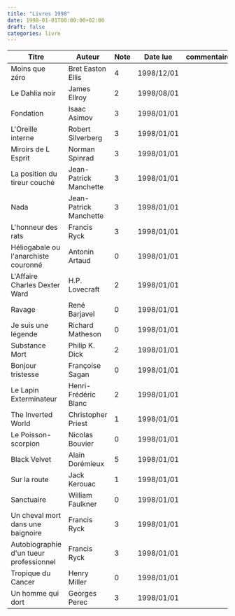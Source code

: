 ```yaml
---
title: "Livres 1998"
date: 1998-01-01T00:00:00+02:00
draft: false
categories: livre
---
```


| Titre      | Auteur | Note | Date lue | commentaire |
| ----------- | ----------- | ----------- | ----------- |----------- |
| Moins que zéro |	Bret Easton Ellis	| 4	| 1998/12/01 |
| Le Dahlia noir |	James Ellroy	| 2	| 1998/08/01 |
| Fondation |	Isaac Asimov	| 3	| 1998/01/01 |
| L'Oreille interne |	Robert Silverberg	| 3	| 1998/01/01 |
| Miroirs de L Esprit |	Norman Spinrad	| 3	| 1998/01/01 |
| La position du tireur couché |	Jean-Patrick Manchette	| 3	| 1998/01/01 |
| Nada |	Jean-Patrick Manchette	| 3	| 1998/01/01 |
| L'honneur des rats |	Francis Ryck	| 3	| 1998/01/01 |
| Héliogabale ou l'anarchiste couronné |	Antonin Artaud	| 0	| 1998/01/01 |
| L'Affaire Charles Dexter Ward |	H.P. Lovecraft	| 2	| 1998/01/01 |
| Ravage |	René Barjavel	| 0	| 1998/01/01 |
| Je suis une légende |	Richard Matheson	| 0	| 1998/01/01 |
| Substance Mort |	Philip K. Dick	| 2	| 1998/01/01 |
| Bonjour tristesse |	Françoise Sagan	| 0	| 1998/01/01 |
| Le Lapin Exterminateur |	Henri-Frédéric Blanc	| 2	| 1998/01/01 |
| The Inverted World |	Christopher Priest	| 1	| 1998/01/01 |
| Le Poisson-scorpion |	Nicolas Bouvier	| 0	| 1998/01/01 |
| Black Velvet |	Alain Dorémieux	| 5	| 1998/01/01 |
| Sur la route |	Jack Kerouac	| 1	| 1998/01/01 |
| Sanctuaire |	William Faulkner	| 0	| 1998/01/01 |
| Un cheval mort dans une baignoire |	Francis Ryck	| 3	| 1998/01/01 |
| Autobiographie d'un tueur professionnel |	Francis Ryck	| 3	| 1998/01/01 |
| Tropique du Cancer |	Henry Miller	| 0	| 1998/01/01 |
| Un homme qui dort |	Georges Perec	| 3	| 1998/01/01 |